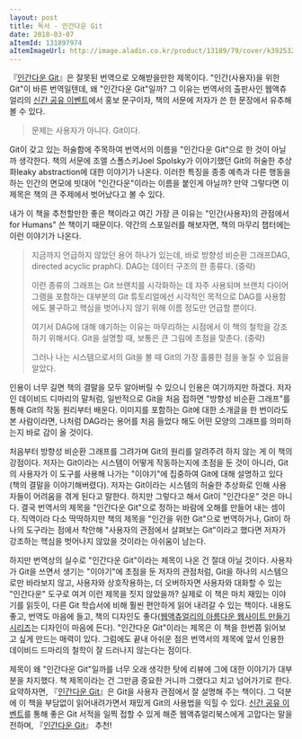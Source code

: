 ```yaml
---
layout: post
title: 독서 - 인간다운 Git
date: 2018-03-07
aItemId: 131897974
aItemImageUrl: http://image.aladin.co.kr/product/13189/79/cover/k392532498_1.jpg
---
```


『[인간다운 Git](http://www.aladin.co.kr/shop/wproduct.aspx?ItemId=131897974&ttbkey=ttbvdoob0108002&COPYPaper=1)』은 잘못된 번역으로 오해받을만한 제목이다. "인간(사용자)을 위한 Git"이 바른 번역일텐데, 왜 "인간다운 Git"일까? 그 이유는 번역서의 출판사인 웹액츄얼리의 [신간 공유 이벤트](https://www.facebook.com/webactually/photos/a.10154919960617396.1073741838.297046352395/10154919960627396/?type=3&theater "웹액츄얼리 페이스북 이벤트 링크")에서 홍보 문구이자, 책의 서문에 저자가 쓴 한 문장에서 유추해볼 수 있다.

> 문제는 사용자가 아니다. Git이다.

Git이 갖고 있는 허술함에 주목하여 번역서의 이름을 "인간다운 Git"으로 한 것이 아닐까 생각한다. 책의 서문에 조엘 스폴스키Joel Spolsky가 이야기했던 Git의 허술한 추상화leaky abstraction에 대한 이야기가 나온다. 이러한 특징을 종종 예측과 다른 행동을 하는 인간의 면모에 빗대어 "인간다운"이라는 이름을 붙인게 아닐까? 만약 그렇다면 이 제목은 책의 큰 주제에서 벗어났다고 볼 수 있다.

내가 이 책을 추천할만한 좋은 책이라고 여긴 가장 큰 이유는 "인간(사용자)의 관점에서for Humans" 쓴 책이기 때문이다. 약간의 스포일러를 해보자면, 책의 마무리 챕터에는 이런 이야기가 나온다.

>지금까지 언급하지 않았던 용어 하나가 있는데, 바로 방향성 비순환 그래프DAG, directed acyclic praph다. DAG는 데이터 구조의 한 종류다. (중략)
>
>이런 종류의 그래프는 Git 브랜치를 시각화하는 데 자주 사용되며 브랜치 다이어그램을 포함하는 대부분의 Git 튜토리얼에선 시각적인 목적으로 DAG를 사용함에도 불구하고 핵심을 벗어나지 않기 위해 이름 정도만 언급할 뿐이다.
>
>여기서 DAG에 대해 얘기하는 이유는 마무리하는 시점에서 이 책의 철학을 강조하기 위해서다. Git을 설명할 때, 보통은 큰 그림에 초점을 맞춘다. (중략)
>
>그러나 나는 시스템으로서의 Git을 볼 때 Git의 가장 훌륭한 점을 놓칠 수 있음을 알았다.

인용이 너무 길면 책의 결말을 모두 알아버릴 수 있으니 인용은 여기까지만 하겠다. 저자인 데이비드 디마리의 말처럼, 일반적으로 Git을 처음 접하면 "방향성 비순환 그래프"를 통해 Git의 작동 원리부터 배운다. 이미지를 포함하는 Git에 대한 소개글을 한 번이라도 본 사람이라면, 나처럼 DAG라는 용어를 처음 들었다 해도 어떤 모양의 그래프를 의미하는지 바로 감이 올 것이다.

처음부터 방향성 비순환 그래프를 그려가며 Git의 원리를 알려주려 하지 않는 게 이 책의 강점이다. 저자는 Git이라는 시스템이 어떻게 작동하는지에 초점을 둔 것이 아니라, Git의 사용자가 이 도구를 사용해 나가는 "이야기"에 집중하여 Git에 대해 설명하고 있다(책의 결말을 이야기해버렸다). 저자는 Git이라는 시스템의 허술한 추상화로 인해 사용자들이 어려움을 겪게 된다고 말한다. 하지만 그렇다고 해서 Git이 "인간다운” 것은 아니다. 결국 번역서의 제목을 "인간다운 Git"으로 정하는 바람에 오해를 만들어 내는 셈이다. 직역이라 다소 딱딱하지만 책의 제목을 "인간을 위한 Git"으로 번역하거나, Git이 하나의 도구라는 점에서 착안해 "사용자의 관점에서 살펴보는 Git"이라고 했다면 저자가 강조하는 핵심을 벗어나지 않았을 것이라는 아쉬움이 남는다.

하지만 번역상의 실수로 "인간다운 Git"이라는 제목이 나온 건 절대 아닐 것이다. 사용자가 Git을 쓰면서 생기는 "이야기"에 초점을 둔 저자의 관점처럼, Git을 하나의 시스템으로만 바라보지 않고, 사용자와 상호작용하는, 더 오버하자면 사용자와 대화할 수 있는 "인간다운" 도구로 여겨 이런 제목을 짓지 않았을까? 실제로 이 책은 마치 재밌는 이야기를 읽듯이, 다른 Git 학습서에 비해 훨씬 편안하게 읽어 내려갈 수 있는 책이다. 내용도 좋고, 번역도 마음에 들고, 책의 디자인도 좋다([웹액츄얼리의 아름다운 웹사이트 만들기 시리즈](http://books.webactually.com/)는 디자인이 마음에 든다). "인간다운 Git"이라는 제목은 이 책을 한번쯤 읽어보고 싶게 만드는 매력이 있다. 그럼에도 끝내 아쉬운 점은 번역서의 제목에 앞서 인용한 데이비드 드마리의 철학이 잘 드러나지 않는다는 점이다.

제목이 왜 "인간다운 Git"일까를 너무 오래 생각한 탓에 리뷰에 그에 대한 이야기가 대부분을 차지했다. 책 제목이라는 건 그만큼 중요한 거니까 그랬다고 치고 넘어가기로 한다. 요약하자면, 『[인간다운 Git](http://www.aladin.co.kr/shop/wproduct.aspx?ItemId=131897974&ttbkey=ttbvdoob0108002&COPYPaper=1)』은 Git을 사용자 관점에서 잘 설명해 주는 책이다. 그 덕분에 이 책을 부담없이 읽어내려가면서 재밌게 Git의 사용법을 익힐 수 있다. [신간 공유 이벤트](https://www.facebook.com/webactually/photos/a.10154919960617396.1073741838.297046352395/10154919960627396/?type=3&theater "웹액츄얼리 페이스북 이벤트 링크")를 통해 좋은 Git 서적을 일찍 접할 수 있게 해준 웹액츄얼리북스에게 고맙다는 말을 전하며, 『[인간다운 Git](http://www.aladin.co.kr/shop/wproduct.aspx?ItemId=131897974&ttbkey=ttbvdoob0108002&COPYPaper=1)』 추천!
